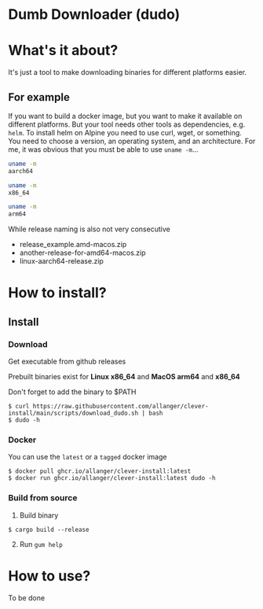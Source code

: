 # Dumb Downloader (dudo)

# What's it about?
It's just a tool to make downloading binaries for different platforms easier. 
## For example
If you want to build a docker image, but you want to make it available on different platforms. But your tool needs other tools as dependencies, e.g. `helm`.
To install helm on Alpine you need to use curl, wget, or something. You need to choose a version, an operating system, and an architecture. For me, it was obvious that you must be able to use `uname -m`...
```BASH
uname -m 
aarch64

uname -m
x86_64

uname -m
arm64
```

While release naming is also not very consecutive

- release_example.amd-macos.zip
- another-release-for-amd64-macos.zip
- linux-aarch64-release.zip

# How to install?
## Install 
### Download 

Get executable from github releases

Prebuilt binaries exist for **Linux x86_64** and **MacOS arm64** and **x86_64**

Don't forget to add the binary to $PATH
```
$ curl https://raw.githubusercontent.com/allanger/clever-install/main/scripts/download_dudo.sh | bash
$ dudo -h
```
### Docker

You can use the `latest` or a `tagged` docker image
```
$ docker pull ghcr.io/allanger/clever-install:latest
$ docker run ghcr.io/allanger/clever-install:latest dudo -h
```

### Build from source
1. Build binary
```
$ cargo build --release
``` 
2. Run `gum help`

# How to use?
To be done
